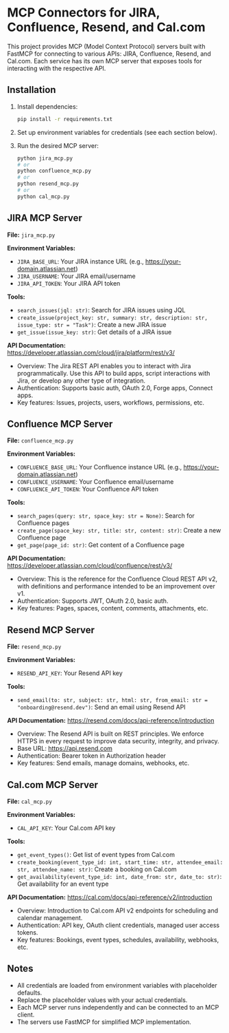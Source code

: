 # MCP Connectors for JIRA, Confluence, Resend, and Cal.com

This project provides MCP (Model Context Protocol) servers built with FastMCP for connecting to various APIs: JIRA, Confluence, Resend, and Cal.com. Each service has its own MCP server that exposes tools for interacting with the respective API.

## Installation

1. Install dependencies:
   ```bash
   pip install -r requirements.txt
   ```

2. Set up environment variables for credentials (see each section below).

3. Run the desired MCP server:
   ```bash
   python jira_mcp.py
   # or
   python confluence_mcp.py
   # or
   python resend_mcp.py
   # or
   python cal_mcp.py
   ```

## JIRA MCP Server

**File:** `jira_mcp.py`

**Environment Variables:**
- `JIRA_BASE_URL`: Your JIRA instance URL (e.g., https://your-domain.atlassian.net)
- `JIRA_USERNAME`: Your JIRA email/username
- `JIRA_API_TOKEN`: Your JIRA API token

**Tools:**
- `search_issues(jql: str)`: Search for JIRA issues using JQL
- `create_issue(project_key: str, summary: str, description: str, issue_type: str = "Task")`: Create a new JIRA issue
- `get_issue(issue_key: str)`: Get details of a JIRA issue

**API Documentation:** https://developer.atlassian.com/cloud/jira/platform/rest/v3/
- Overview: The Jira REST API enables you to interact with Jira programmatically. Use this API to build apps, script interactions with Jira, or develop any other type of integration.
- Authentication: Supports basic auth, OAuth 2.0, Forge apps, Connect apps.
- Key features: Issues, projects, users, workflows, permissions, etc.

## Confluence MCP Server

**File:** `confluence_mcp.py`

**Environment Variables:**
- `CONFLUENCE_BASE_URL`: Your Confluence instance URL (e.g., https://your-domain.atlassian.net)
- `CONFLUENCE_USERNAME`: Your Confluence email/username
- `CONFLUENCE_API_TOKEN`: Your Confluence API token

**Tools:**
- `search_pages(query: str, space_key: str = None)`: Search for Confluence pages
- `create_page(space_key: str, title: str, content: str)`: Create a new Confluence page
- `get_page(page_id: str)`: Get content of a Confluence page

**API Documentation:** https://developer.atlassian.com/cloud/confluence/rest/v3/
- Overview: This is the reference for the Confluence Cloud REST API v2, with definitions and performance intended to be an improvement over v1.
- Authentication: Supports JWT, OAuth 2.0, basic auth.
- Key features: Pages, spaces, content, comments, attachments, etc.

## Resend MCP Server

**File:** `resend_mcp.py`

**Environment Variables:**
- `RESEND_API_KEY`: Your Resend API key

**Tools:**
- `send_email(to: str, subject: str, html: str, from_email: str = "onboarding@resend.dev")`: Send an email using Resend API

**API Documentation:** https://resend.com/docs/api-reference/introduction
- Overview: The Resend API is built on REST principles. We enforce HTTPS in every request to improve data security, integrity, and privacy.
- Base URL: https://api.resend.com
- Authentication: Bearer token in Authorization header
- Key features: Send emails, manage domains, webhooks, etc.

## Cal.com MCP Server

**File:** `cal_mcp.py`

**Environment Variables:**
- `CAL_API_KEY`: Your Cal.com API key

**Tools:**
- `get_event_types()`: Get list of event types from Cal.com
- `create_booking(event_type_id: int, start_time: str, attendee_email: str, attendee_name: str)`: Create a booking on Cal.com
- `get_availability(event_type_id: int, date_from: str, date_to: str)`: Get availability for an event type

**API Documentation:** https://cal.com/docs/api-reference/v2/introduction
- Overview: Introduction to Cal.com API v2 endpoints for scheduling and calendar management.
- Authentication: API key, OAuth client credentials, managed user access tokens.
- Key features: Bookings, event types, schedules, availability, webhooks, etc.

## Notes

- All credentials are loaded from environment variables with placeholder defaults.
- Replace the placeholder values with your actual credentials.
- Each MCP server runs independently and can be connected to an MCP client.
- The servers use FastMCP for simplified MCP implementation.